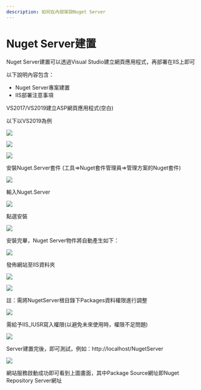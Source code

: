```yaml
---
description: 如何在內部架設Nuget Server
---
```


# Nuget Server建置

Nuget Server建置可以透過Visual Studio建立網頁應用程式，再部署在IIS上即可

以下說明內容包含：

* Nuget Server專案建置
* IIS部署注意事項

VS2017/VS2019建立ASP網頁應用程式\(空白\)

以下以VS2019為例

![](../../.gitbook/assets/image%20%2817%29.png)

![](../../.gitbook/assets/image%20%2898%29.png)

![](../../.gitbook/assets/image%20%2867%29.png)

安裝Nuget.Server套件 \(工具=&gt;Nuget套件管理員=&gt;管理方案的Nuget套件\)

![](../../.gitbook/assets/image%20%2875%29.png)

輸入Nuget.Server

![](../../.gitbook/assets/image%20%2864%29.png)

點選安裝

![](../../.gitbook/assets/image%20%2892%29.png)

安裝完畢，Nuget Server物件將自動產生如下：

![](../../.gitbook/assets/image%20%2845%29.png)

發佈網站至IIS資料夾

![](../../.gitbook/assets/image%20%2819%29.png)

![](../../.gitbook/assets/image%20%2894%29.png)

註：需將NugetServer根目錄下Packages資料權限進行調整

![](../../.gitbook/assets/image%20%2830%29.png)

需給予IIS\_IUSR寫入權限\(以避免未來使用時，權限不足問題\)

![](../../.gitbook/assets/image%20%2810%29.png)

Server建置完後，即可測試，例如：http://localhost/NugetServer

![](../../.gitbook/assets/image%20%281%29.png)

網站服務啟動成功即可看到上圖畫面，其中Package Source網址即Nuget Repository Server網址

